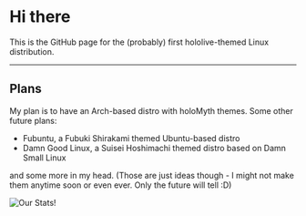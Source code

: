 # Hi there
This is the GitHub page for the (probably) first hololive-themed Linux distribution.

---

## Plans
My plan is to have an Arch-based distro with holoMyth themes. Some other future plans:
- Fubuntu, a Fubuki Shirakami themed Ubuntu-based distro
- Damn Good Linux, a Suisei Hoshimachi themed distro based on Damn Small Linux

and some more in my head. (Those are just ideas though - I might not make them anytime soon or even ever. Only the future will tell :D) </br>

![Our Stats!](https://github-readme-stats.vercel.app/api?username=hololive-linux&show_icons=true&bg_color=DEG,3a00ff,0097ff&title_color=fff&text_color=fff&border_radius=15&show_owner=true)
